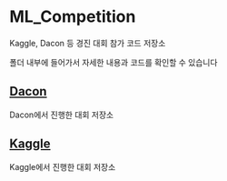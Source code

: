 # ML_Competition
Kaggle, Dacon 등 경진 대회 참가 코드 저장소

폴더 내부에 들어가서 자세한 내용과 코드를 확인할 수 있습니다

## [Dacon](https://github.com/pjj11005/ML_Competition/tree/main/Dacon)
Dacon에서 진행한 대회 저장소

## [Kaggle](https://github.com/pjj11005/ML_Competition/tree/main/Kaggle)
Kaggle에서 진행한 대회 저장소
